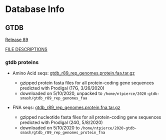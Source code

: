 Database Info
===

## GTDB

[Release 89](https://data.ace.uq.edu.au/public/gtdb/data/releases/release89/89.0/)

[FILE DESCRIPTIONS](https://data.ace.uq.edu.au/public/gtdb/data/releases/release89/89.0/FILE_DESCRIPTIONS)

### gtdb proteins

   
  -  Amino Acid seqs:  [gtdb_r89_rep_genomes.protein.faa.tar.gz](https://data.ace.uq.edu.au/public/gtdb/data/releases/release89/89.0/gtdb_r89_rep_genomes.faa.tar.gz) 
      - gzipped protein fasta files for all protein-coding gene sequences predicted with Prodigal (17G, 3/26/2020)
      - downloaded on 5/10/2020, unpacked to `/home/ntpierce/2020-gtdb-smash/gtdb_r89_rep_genomes_faa`
  
  
  - FNA seqs: [gtdb_r89_rep_genomes.protein.fna.tar.gz](https://data.ace.uq.edu.au/public/gtdb/data/releases/release89/89.0/gtdb_r89_rep_genomes.protein.fna.tar.gz) 
      - gzipped nucleotide fasta files for all protein-coding gene sequences predicted with Prodigal (24G, 5/8/2020) 
      - downloaded on 5/10/2020 to `/home/ntpierce/2020-gtdb-smash/gtdb_r89_rep_genomes_protein_fna`

